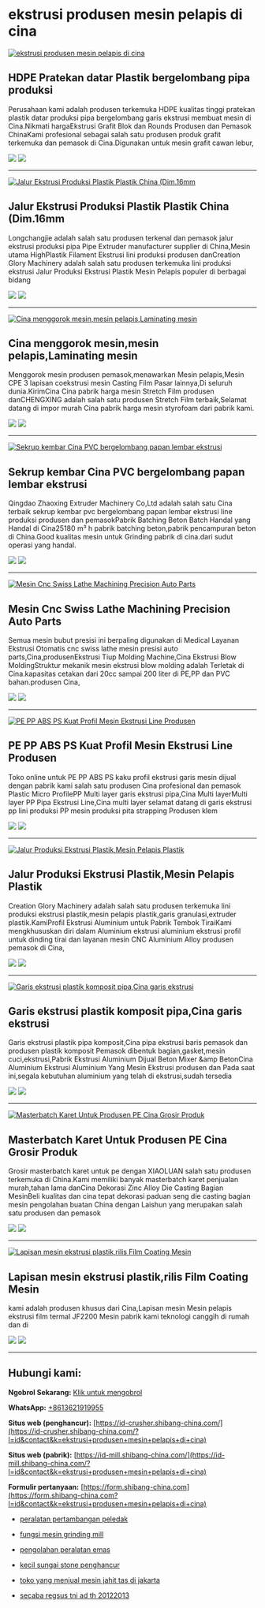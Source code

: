 # ekstrusi produsen mesin pelapis di cina

<a href="https://swt.shibang-china.com/?l=id&img&k=ekstrusi+produsen+mesin+pelapis+di+cina" target="_blank">![ekstrusi produsen mesin pelapis di cina](http://static.shibang-china.com/all-800x300/1230.jpg)</a>

## HDPE Pratekan datar Plastik bergelombang pipa produksi
Perusahaan kami adalah produsen terkemuka HDPE kualitas tinggi pratekan plastik datar produksi pipa bergelombang garis ekstrusi membuat mesin di Cina.Nikmati hargaEkstrusi Grafit Blok dan Rounds Produsen dan Pemasok ChinaKami profesional sebagai salah satu produsen produk grafit terkemuka dan pemasok di Cina.Digunakan untuk mesin grafit cawan lebur,


<a href="https://whatsapp.shibangsoft.com/WhatsApp.php" target="_blank" title="WhatsApp">![](http://static.shibang-china.com/icon/whatsapp.png)</a> <a href="https://swt.shibang-china.com/?l=id&icon&k=ekstrusi+produsen+mesin+pelapis+di+cina" target="_blank">![](http://static.shibang-china.com/icon/chat-id.png)</a>

---

<a href="https://swt.shibang-china.com/?l=id&img&k=ekstrusi+produsen+mesin+pelapis+di+cina" target="_blank">![Jalur Ekstrusi Produksi Plastik Plastik China (Dim.16mm](http://static.shibang-china.com/all-800x300/1181.jpg)</a>

## Jalur Ekstrusi Produksi Plastik Plastik China (Dim.16mm
Longchangjie adalah salah satu produsen terkenal dan pemasok jalur ekstrusi produksi pipa Pipe Extruder manufacturer supplier di China,Mesin utama HighPlastik Filament Ekstrusi lini produksi produsen danCreation Glory Machinery adalah salah satu produsen terkemuka lini produksi ekstrusi Jalur Produksi Ekstrusi Plastik Mesin Pelapis populer di berbagai bidang


<a href="https://whatsapp.shibangsoft.com/WhatsApp.php" target="_blank" title="WhatsApp">![](http://static.shibang-china.com/icon/whatsapp.png)</a> <a href="https://swt.shibang-china.com/?l=id&icon&k=ekstrusi+produsen+mesin+pelapis+di+cina" target="_blank">![](http://static.shibang-china.com/icon/chat-id.png)</a>

---

<a href="https://swt.shibang-china.com/?l=id&img&k=ekstrusi+produsen+mesin+pelapis+di+cina" target="_blank">![Cina menggorok mesin,mesin pelapis,Laminating mesin](http://static.shibang-china.com/all-800x300/1328.jpg)</a>

## Cina menggorok mesin,mesin pelapis,Laminating mesin
Menggorok mesin produsen pemasok,menawarkan Mesin pelapis,Mesin CPE 3 lapisan coekstrusi mesin Casting Film Pasar lainnya,Di seluruh dunia.KirimCina Cina pabrik harga mesin Stretch Film produsen danCHENGXING adalah salah satu produsen Stretch Film terbaik,Selamat datang di impor murah Cina pabrik harga mesin styrofoam dari pabrik kami.


<a href="https://whatsapp.shibangsoft.com/WhatsApp.php" target="_blank" title="WhatsApp">![](http://static.shibang-china.com/icon/whatsapp.png)</a> <a href="https://swt.shibang-china.com/?l=id&icon&k=ekstrusi+produsen+mesin+pelapis+di+cina" target="_blank">![](http://static.shibang-china.com/icon/chat-id.png)</a>

---

<a href="https://swt.shibang-china.com/?l=id&img&k=ekstrusi+produsen+mesin+pelapis+di+cina" target="_blank">![Sekrup kembar Cina PVC bergelombang papan lembar ekstrusi](http://static.shibang-china.com/all-800x300/1085.jpg)</a>

## Sekrup kembar Cina PVC bergelombang papan lembar ekstrusi
Qingdao Zhaoxing Extruder Machinery Co,Ltd adalah salah satu Cina terbaik sekrup kembar pvc bergelombang papan lembar ekstrusi line produksi produsen dan pemasokPabrik Batching Beton Batch Handal yang Handal di Cina25180 m³ h pabrik batching beton,pabrik pencampuran beton di China.Good kualitas mesin untuk Grinding pabrik di cina.dari sudut operasi yang handal.


<a href="https://whatsapp.shibangsoft.com/WhatsApp.php" target="_blank" title="WhatsApp">![](http://static.shibang-china.com/icon/whatsapp.png)</a> <a href="https://swt.shibang-china.com/?l=id&icon&k=ekstrusi+produsen+mesin+pelapis+di+cina" target="_blank">![](http://static.shibang-china.com/icon/chat-id.png)</a>

---

<a href="https://swt.shibang-china.com/?l=id&img&k=ekstrusi+produsen+mesin+pelapis+di+cina" target="_blank">![Mesin Cnc Swiss Lathe Machining Precision Auto Parts](http://static.shibang-china.com/all-800x300/1180.jpg)</a>

## Mesin Cnc Swiss Lathe Machining Precision Auto Parts
Semua mesin bubut presisi ini berpaling digunakan di Medical Layanan Ekstrusi Otomatis cnc swiss lathe mesin presisi auto parts,Cina,produsenEkstrusi Tiup Molding Machine,Cina Ekstrusi Blow MoldingStruktur mekanik mesin ekstrusi blow molding adalah Terletak di Cina.kapasitas cetakan dari 20cc sampai 200 liter di PE,PP dan PVC bahan.produsen Cina,


<a href="https://whatsapp.shibangsoft.com/WhatsApp.php" target="_blank" title="WhatsApp">![](http://static.shibang-china.com/icon/whatsapp.png)</a> <a href="https://swt.shibang-china.com/?l=id&icon&k=ekstrusi+produsen+mesin+pelapis+di+cina" target="_blank">![](http://static.shibang-china.com/icon/chat-id.png)</a>

---

<a href="https://swt.shibang-china.com/?l=id&img&k=ekstrusi+produsen+mesin+pelapis+di+cina" target="_blank">![PE PP ABS PS Kuat Profil Mesin Ekstrusi Line Produsen](http://static.shibang-china.com/all-800x300/1142.jpg)</a>

## PE PP ABS PS Kuat Profil Mesin Ekstrusi Line Produsen
Toko online untuk PE PP ABS PS kaku profil ekstrusi garis mesin dijual dengan pabrik kami salah satu produsen Cina profesional dan pemasok Plastic Micro ProfilePP Multi layer garis ekstrusi pipa,Cina Multi layerMulti layer PP Pipa Ekstrusi Line,Cina multi layer selamat datang di garis ekstrusi pp lini produksi PP mesin produksi pita strapping Produsen klem


<a href="https://whatsapp.shibangsoft.com/WhatsApp.php" target="_blank" title="WhatsApp">![](http://static.shibang-china.com/icon/whatsapp.png)</a> <a href="https://swt.shibang-china.com/?l=id&icon&k=ekstrusi+produsen+mesin+pelapis+di+cina" target="_blank">![](http://static.shibang-china.com/icon/chat-id.png)</a>

---

<a href="https://swt.shibang-china.com/?l=id&img&k=ekstrusi+produsen+mesin+pelapis+di+cina" target="_blank">![Jalur Produksi Ekstrusi Plastik,Mesin Pelapis Plastik](http://static.shibang-china.com/all-800x300/1355.jpg)</a>

## Jalur Produksi Ekstrusi Plastik,Mesin Pelapis Plastik
Creation Glory Machinery adalah salah satu produsen terkemuka lini produksi ekstrusi plastik,mesin pelapis plastik,garis granulasi,extruder plastik.KamiProfil Ekstrusi Aluminium untuk Pabrik Tembok TiraiKami mengkhususkan diri dalam Aluminium ekstrusi aluminium ekstrusi profil untuk dinding tirai dan layanan mesin CNC Aluminium Alloy produsen pemasok di Cina,


<a href="https://whatsapp.shibangsoft.com/WhatsApp.php" target="_blank" title="WhatsApp">![](http://static.shibang-china.com/icon/whatsapp.png)</a> <a href="https://swt.shibang-china.com/?l=id&icon&k=ekstrusi+produsen+mesin+pelapis+di+cina" target="_blank">![](http://static.shibang-china.com/icon/chat-id.png)</a>

---

<a href="https://swt.shibang-china.com/?l=id&img&k=ekstrusi+produsen+mesin+pelapis+di+cina" target="_blank">![Garis ekstrusi plastik komposit pipa,Cina garis ekstrusi](http://static.shibang-china.com/all-800x300/75.jpg)</a>

## Garis ekstrusi plastik komposit pipa,Cina garis ekstrusi
Garis ekstrusi plastik pipa komposit,Cina pipa ekstrusi baris pemasok dan produsen plastik komposit Pemasok dibentuk bagian,gasket,mesin cuci,ekstrusi,Pabrik Ekstrusi Aluminium Dijual Beton Mixer &amp BetonCina Aluminium Ekstrusi Aluminium Yang Mesin Ekstrusi produsen dan Pada saat ini,segala kebutuhan aluminium yang telah di ekstrusi,sudah tersedia


<a href="https://whatsapp.shibangsoft.com/WhatsApp.php" target="_blank" title="WhatsApp">![](http://static.shibang-china.com/icon/whatsapp.png)</a> <a href="https://swt.shibang-china.com/?l=id&icon&k=ekstrusi+produsen+mesin+pelapis+di+cina" target="_blank">![](http://static.shibang-china.com/icon/chat-id.png)</a>

---

<a href="https://swt.shibang-china.com/?l=id&img&k=ekstrusi+produsen+mesin+pelapis+di+cina" target="_blank">![Masterbatch Karet Untuk Produsen PE Cina Grosir Produk](http://static.shibang-china.com/all-800x300/766.jpg)</a>

## Masterbatch Karet Untuk Produsen PE Cina Grosir Produk
Grosir masterbatch karet untuk pe dengan XIAOLUAN salah satu produsen terkemuka di China.Kami memiliki banyak masterbatch karet penjualan murah,tahan lama danCina Dekorasi Zinc Alloy Die Casting Bagian MesinBeli kualitas dan cina tepat dekorasi paduan seng die casting bagian mesin pengolahan buatan China dengan Laishun yang merupakan salah satu produsen dan pemasok


<a href="https://whatsapp.shibangsoft.com/WhatsApp.php" target="_blank" title="WhatsApp">![](http://static.shibang-china.com/icon/whatsapp.png)</a> <a href="https://swt.shibang-china.com/?l=id&icon&k=ekstrusi+produsen+mesin+pelapis+di+cina" target="_blank">![](http://static.shibang-china.com/icon/chat-id.png)</a>

---

<a href="https://swt.shibang-china.com/?l=id&img&k=ekstrusi+produsen+mesin+pelapis+di+cina" target="_blank">![Lapisan mesin ekstrusi plastik,rilis Film Coating Mesin](http://static.shibang-china.com/all-800x300/1401.jpg)</a>

## Lapisan mesin ekstrusi plastik,rilis Film Coating Mesin
kami adalah produsen khusus dari Cina,Lapisan mesin Mesin pelapis ekstrusi film termal JF2200 Mesin pabrik kami teknologi canggih di rumah dan di

<a href="https://whatsapp.shibangsoft.com/WhatsApp.php" target="_blank" title="WhatsApp">![](http://static.shibang-china.com/icon/whatsapp.png)</a> <a href="https://swt.shibang-china.com/?l=id&icon&k=ekstrusi+produsen+mesin+pelapis+di+cina" target="_blank">![](http://static.shibang-china.com/icon/chat-id.png)</a>

---
## Hubungi kami:

**Ngobrol Sekarang:** [Klik untuk mengobrol](https://swt.shibang-china.com?l=id&contact&k=ekstrusi+produsen+mesin+pelapis+di+cina)

**WhatsApp:**  [+8613621919955](https://whatsapp.shibangsoft.com/WhatsApp.php)

**Situs web (penghancur):** [https://id-crusher.shibang-china.com/](https://id-crusher.shibang-china.com/?l=id&contact&k=ekstrusi+produsen+mesin+pelapis+di+cina)

**Situs web (pabrik):** [https://id-mill.shibang-china.com/](https://id-mill.shibang-china.com/?l=id&contact&k=ekstrusi+produsen+mesin+pelapis+di+cina)

**Formulir pertanyaan:** [https://form.shibang-china.com](https://form.shibang-china.com?l=id&contact&k=ekstrusi+produsen+mesin+pelapis+di+cina)

* [peralatan pertambangan peledak](../34/peralatan%20pertambangan%20peledak.md)

* [fungsi mesin grinding mill](../32/fungsi%20mesin%20grinding%20mill.md)

* [pengolahan peralatan emas](../31/pengolahan%20peralatan%20emas.md)

* [kecil sungai stone penghancur](../33/kecil%20sungai%20stone%20penghancur.md)

* [toko yang menjual mesin jahit tas di jakarta](../35/toko%20yang%20menjual%20mesin%20jahit%20tas%20di%20jakarta.md)

* [secaba regsus tni ad th 20122013](../38/secaba%20regsus%20tni%20ad%20th%2020122013.md)
